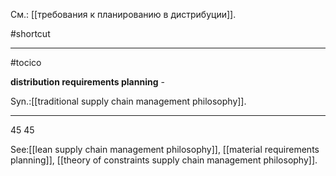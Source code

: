 См.: [[требования к планированию в дистрибуции]].

#shortcut




<hr/>

#tocico

<b>distribution requirements planning</b> - 
  

Syn.:[[traditional supply chain management philosophy]].
<hr/>
45 45 



See:[[lean supply chain management philosophy]], [[material requirements planning]], [[theory of constraints supply chain management philosophy]].
